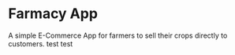 # Farmacy App

A simple E-Commerce App for farmers to sell their crops directly to customers.
test
test